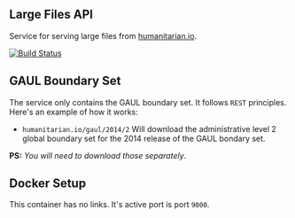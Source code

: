 ## Large Files API
Service for serving large files from [humanitarian.io](http://humanitarian.io).

[![Build Status](https://travis-ci.org/humanitarianio/hio-serve.svg)](https://travis-ci.org/humanitarianio/hio-serve)

## GAUL Boundary Set
The service only contains the GAUL boundary set. It follows `REST` principles. Here's an example of how it works:

* `humanitarian.io/gaul/2014/2` Will download the administrative level 2 global boundary set for the 2014 release of the GAUL bondary set.

**PS:** *You will need to download those separately*.


## Docker Setup

This container has no links. It's active port is port `9000`.
